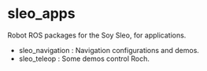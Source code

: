 sleo_apps
===========

Robot ROS packages for the Soy Sleo, for applications.

 - sleo_navigation : Navigation configurations and demos.
 - sleo_teleop : Some demos control Roch.
